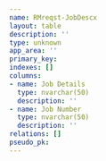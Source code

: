 ```yaml
---
name: RMreqst-JobDescx
layout: table
description: ''
type: unknown
app_area: ''
primary_key: 
indexes: []
columns:
- name: Job Details
  type: nvarchar(50)
  description: ''
- name: Job Number
  type: nvarchar(50)
  description: ''
relations: []
pseudo_pk: 
---
```



